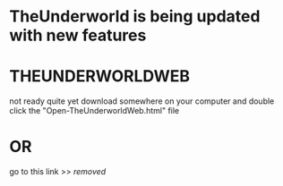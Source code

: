 # TheUnderworld is being updated with new features




# THEUNDERWORLDWEB

not ready quite yet
download somewhere on your computer and double click the "Open-TheUnderworldWeb.html" file

# OR

go to this link >> *removed*

